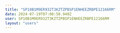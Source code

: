 ```yaml
---
title: "SP10B1M9ER932T3KZTZPBSP1ENHEEZRBPE12166RM"
date: 2024-07-19T07:08:58.940Z
user: SP10B1M9ER932T3KZTZPBSP1ENHEEZRBPE12166RM
layout: "users"
---
```

    